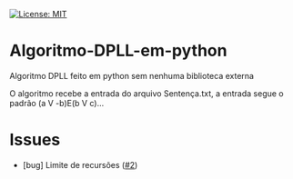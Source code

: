 [![License: MIT](https://img.shields.io/badge/License-MIT-yellow.svg)](https://opensource.org/licenses/MIT)

# Algoritmo-DPLL-em-python
Algoritmo DPLL feito em python sem nenhuma biblioteca externa

O algoritmo recebe a entrada do arquivo Sentença.txt, a entrada segue o padrão (a V -b)E(b V c)...

# Issues

[i1]: https://github.com/Rene-Michel99/Algoritmo-DPLL-em-python/issues/2

* [bug] Limite de recursões ([#2][i1])
